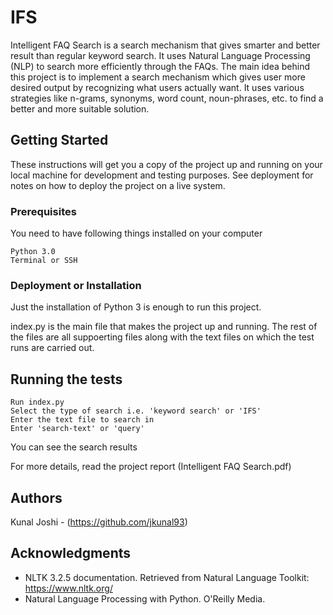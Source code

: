 # IFS

Intelligent FAQ Search is a search mechanism that gives smarter and better result than regular keyword search. It
uses Natural Language Processing (NLP) to search more efficiently through the FAQs. The main idea behind this
project is to implement a search mechanism which gives user more desired output by recognizing what users
actually want. It uses various strategies like n-grams, synonyms, word count, noun-phrases, etc. to find a better
and more suitable solution.

## Getting Started

These instructions will get you a copy of the project up and running on your local machine for development and testing purposes. See deployment for notes on how to deploy the project on a live system.

### Prerequisites

You need to have following things installed on your computer
```
Python 3.0
Terminal or SSH
```

### Deployment or Installation

Just the installation of Python 3 is enough to run this project.

index.py is the main file that makes the project up and running. The rest of the files are all suppoerting files along with the text files on which the test runs are carried out.

## Running the tests

```
Run index.py
Select the type of search i.e. 'keyword search' or 'IFS'
Enter the text file to search in
Enter 'search-text' or 'query'
```
You can see the search results

For more details, read the project report (Intelligent FAQ Search.pdf)

## Authors

Kunal Joshi - (https://github.com/jkunal93)

## Acknowledgments

* NLTK 3.2.5 documentation. Retrieved from Natural Language Toolkit: https://www.nltk.org/
* Natural Language Processing with Python. O'Reilly Media.

